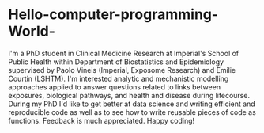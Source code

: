 # Hello-computer-programming-World-
I'm a PhD student in Clinical Medicine Research at Imperial's School of Public Health within Department of Biostatistics and Epidemiology supervised by Paolo Vineis (Imperial, Exposome Research) and Emilie Courtin (LSHTM). I'm interested analytic and mechanistic modelling approaches applied to answer questions related to links between exposures, biological pathways, and health and disease during lifecourse. During my PhD I'd like to get better at data science and writing efficient and reproducible code as well as to see how to write reusable pieces of code as functions. Feedback is much appreciated. Happy coding!

